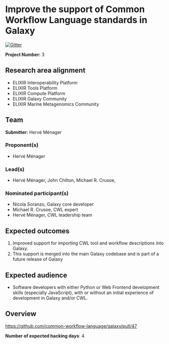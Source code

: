 # Improve the support of Common Workflow Language standards in Galaxy

<a href="https://gitter.im/common-workflow-language/common-workflow-language?utm_source=badge&utm_medium=badge&utm_campaign=pr-badge&utm_content=badge" style="padding-right: 1em"><img src="https://badges.gitter.im/Join%20Chat.svg" alt="Gitter"></a>

**Project Number:** 3

## Research area alignment

- ELIXIR Interoperability Platform
- ELIXIR Tools Platform
- ELIXIR Compute Platform
- ELIXIR Galaxy Community
- ELIXIR Marine Metagenomics Community

## Team

**Submitter:** Hervé Ménager

### Proponent(s)

- Hervé Ménager

### Lead(s)

- Hervé Ménager, John Chilton, Michael R. Crusoe,

### Nominated participant(s)

- Nicola Soranzo, Galaxy core developer
- Michael R. Crusoe, CWL expert
- Hervé Ménager, CWL leadership team

## Expected outcomes

 1) Improved support for importing CWL tool and workflow descriptions into Galaxy.
 2) This support is merged into the main Galaxy codebase and is part of a future release of Galaxy

## Expected audience

- Software developers with either Python or Web Frontend development skills (especially JavaScript), with or without an initial experience of development in Galaxy and/or CWL.

## Overview

https://github.com/common-workflow-language/galaxy/pull/47

**Number of expected hacking days**: 4

